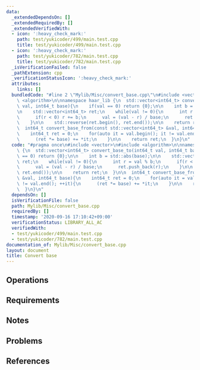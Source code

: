 ```yaml
---
data:
  _extendedDependsOn: []
  _extendedRequiredBy: []
  _extendedVerifiedWith:
  - icon: ':heavy_check_mark:'
    path: test/yukicoder/499/main.test.cpp
    title: test/yukicoder/499/main.test.cpp
  - icon: ':heavy_check_mark:'
    path: test/yukicoder/782/main.test.cpp
    title: test/yukicoder/782/main.test.cpp
  _isVerificationFailed: false
  _pathExtension: cpp
  _verificationStatusIcon: ':heavy_check_mark:'
  attributes:
    links: []
  bundledCode: "#line 2 \"Mylib/Misc/convert_base.cpp\"\n#include <vector>\n#include\
    \ <algorithm>\n\nnamespace haar_lib {\n  std::vector<int64_t> convert_base_to(int64_t\
    \ val, int64_t base){\n    if(val == 0) return {0};\n\n    int b = std::abs(base);\n\
    \n    std::vector<int64_t> ret;\n    while(val != 0){\n      int r = val % b;\n\
    \      if(r < 0) r += b;\n      val = (val - r) / base;\n      ret.push_back(r);\n\
    \    }\n\n    std::reverse(ret.begin(), ret.end());\n\n    return ret;\n  }\n\n\
    \  int64_t convert_base_from(const std::vector<int64_t> &val, int64_t base){\n\
    \    int64_t ret = 0;\n    for(auto it = val.begin(); it != val.end(); ++it){\n\
    \      (ret *= base) += *it;\n    }\n\n    return ret;\n  }\n}\n"
  code: "#pragma once\n#include <vector>\n#include <algorithm>\n\nnamespace haar_lib\
    \ {\n  std::vector<int64_t> convert_base_to(int64_t val, int64_t base){\n    if(val\
    \ == 0) return {0};\n\n    int b = std::abs(base);\n\n    std::vector<int64_t>\
    \ ret;\n    while(val != 0){\n      int r = val % b;\n      if(r < 0) r += b;\n\
    \      val = (val - r) / base;\n      ret.push_back(r);\n    }\n\n    std::reverse(ret.begin(),\
    \ ret.end());\n\n    return ret;\n  }\n\n  int64_t convert_base_from(const std::vector<int64_t>\
    \ &val, int64_t base){\n    int64_t ret = 0;\n    for(auto it = val.begin(); it\
    \ != val.end(); ++it){\n      (ret *= base) += *it;\n    }\n\n    return ret;\n\
    \  }\n}\n"
  dependsOn: []
  isVerificationFile: false
  path: Mylib/Misc/convert_base.cpp
  requiredBy: []
  timestamp: '2020-09-16 17:10:42+09:00'
  verificationStatus: LIBRARY_ALL_AC
  verifiedWith:
  - test/yukicoder/499/main.test.cpp
  - test/yukicoder/782/main.test.cpp
documentation_of: Mylib/Misc/convert_base.cpp
layout: document
title: Convert base
---
```


## Operations

## Requirements

## Notes

## Problems

## References
